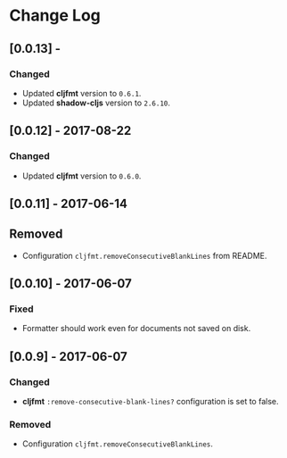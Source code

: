 # Change Log

## [0.0.13] - 
### Changed
- Updated **cljfmt** version to `0.6.1`.
- Updated **shadow-cljs** version to `2.6.10`.

## [0.0.12] - 2017-08-22
### Changed
- Updated **cljfmt** version to `0.6.0`.

## [0.0.11] - 2017-06-14
## Removed
- Configuration `cljfmt.removeConsecutiveBlankLines` from README.

## [0.0.10] - 2017-06-07
### Fixed
- Formatter should work even for documents not saved on disk.

## [0.0.9] - 2017-06-07
### Changed
- **cljfmt** `:remove-consecutive-blank-lines?` configuration is set to false.

### Removed
- Configuration `cljfmt.removeConsecutiveBlankLines`.
